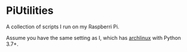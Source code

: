 # PiUtilities

A collection of scripts I run on my Raspberri Pi.

Assume you have the same setting as I, which has [archlinux](https://archlinuxarm.org/platforms/armv8/broadcom/raspberry-pi-4) with Python 3.7+.